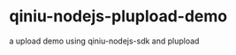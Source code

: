 qiniu-nodejs-plupload-demo
==========================

a upload demo using qiniu-nodejs-sdk and plupload
